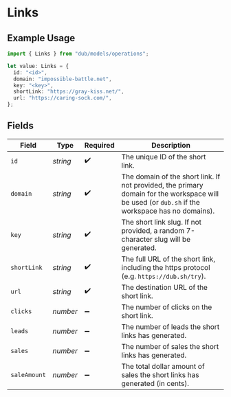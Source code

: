 # Links

## Example Usage

```typescript
import { Links } from "dub/models/operations";

let value: Links = {
  id: "<id>",
  domain: "impossible-battle.net",
  key: "<key>",
  shortLink: "https://gray-kiss.net/",
  url: "https://caring-sock.com/",
};
```

## Fields

| Field                                                                                                                                           | Type                                                                                                                                            | Required                                                                                                                                        | Description                                                                                                                                     |
| ----------------------------------------------------------------------------------------------------------------------------------------------- | ----------------------------------------------------------------------------------------------------------------------------------------------- | ----------------------------------------------------------------------------------------------------------------------------------------------- | ----------------------------------------------------------------------------------------------------------------------------------------------- |
| `id`                                                                                                                                            | *string*                                                                                                                                        | :heavy_check_mark:                                                                                                                              | The unique ID of the short link.                                                                                                                |
| `domain`                                                                                                                                        | *string*                                                                                                                                        | :heavy_check_mark:                                                                                                                              | The domain of the short link. If not provided, the primary domain for the workspace will be used (or `dub.sh` if the workspace has no domains). |
| `key`                                                                                                                                           | *string*                                                                                                                                        | :heavy_check_mark:                                                                                                                              | The short link slug. If not provided, a random 7-character slug will be generated.                                                              |
| `shortLink`                                                                                                                                     | *string*                                                                                                                                        | :heavy_check_mark:                                                                                                                              | The full URL of the short link, including the https protocol (e.g. `https://dub.sh/try`).                                                       |
| `url`                                                                                                                                           | *string*                                                                                                                                        | :heavy_check_mark:                                                                                                                              | The destination URL of the short link.                                                                                                          |
| `clicks`                                                                                                                                        | *number*                                                                                                                                        | :heavy_minus_sign:                                                                                                                              | The number of clicks on the short link.                                                                                                         |
| `leads`                                                                                                                                         | *number*                                                                                                                                        | :heavy_minus_sign:                                                                                                                              | The number of leads the short links has generated.                                                                                              |
| `sales`                                                                                                                                         | *number*                                                                                                                                        | :heavy_minus_sign:                                                                                                                              | The number of sales the short links has generated.                                                                                              |
| `saleAmount`                                                                                                                                    | *number*                                                                                                                                        | :heavy_minus_sign:                                                                                                                              | The total dollar amount of sales the short links has generated (in cents).                                                                      |